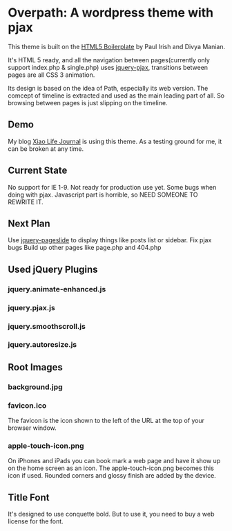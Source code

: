 Overpath: A wordpress theme with pjax
=====================================

This theme is built on the [HTML5 Boilerplate](http://html5boilerplate.com/) by Paul Irish and Divya Manian. 

It's HTML 5 ready, and all the navigation between pages(currently only support index.php & single.php) uses [jquery-pjax](https://github.com/defunkt/jquery-pjax), transitions between pages are all CSS 3 animation.

Its design is based on the idea of Path, especially its web version. The comcept of timeline is extracted and used as the main leading part of all. So browsing between pages is just slipping on the timeline.

Demo
----
My blog [Xiao Life Journal](http://xiaolife.com) is using this theme. As a testing ground for me, it can be broken at any time.

Current State
-------------
No support for IE 1-9.
Not ready for production use yet.
Some bugs when doing with pjax.
Javascript part is horrible, so NEED SOMEONE TO REWRITE IT.

Next Plan
---------
Use [jquery-pageslide](https://github.com/srobbin/jquery-pageslide) to display things like posts list or sidebar.
Fix pjax bugs
Build up other pages like page.php and 404.php

Used jQuery Plugins
-------------------
### jquery.animate-enhanced.js
### jquery.pjax.js
### jquery.smoothscroll.js
### jquery.autoresize.js


Root Images
-----------

### background.jpg

### favicon.ico
The favicon is the icon shown to the left of the URL at the top of your browser window.

### apple-touch-icon.png
On iPhones and iPads you can book mark a web page and have it show up on the home screen as an icon. The apple-touch-icon.png becomes this icon if used. Rounded corners and glossy finish are added by the device.

Title Font
----------
It's designed to use conquette bold. But to use it, you need to buy a web license for the font.